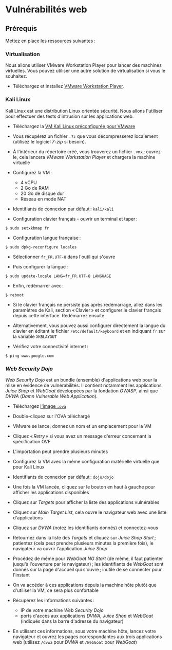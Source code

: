# Vulnérabilités web

## Prérequis

Mettez en place les ressources suivantes :

### Virtualisation

Nous allons utiliser VMware Workstation Player pour lancer des machines virtuelles. Vous pouvez utiliser une autre solution de virtualisation si vous le souhaitez.

- Téléchargez et installez [VMware Workstation Player](https://www.vmware.com/products/workstation-player.html).

### Kali Linux

Kali Linux est une distribution Linux orientée sécurité. Nous allons l'utiliser pour effectuer des tests d'intrusion sur les applications web.

- Téléchargez la [VM Kali Linux préconfigurée pour VMware](https://www.vmware.com/products/workstation-player.html)

- Vous récupérez un fichier `.7z` que vous décompresserez localement (utilisez le logiciel _7-zip_ si besoin).

- À l'intérieur du répertoire créé, vous trouverez un fichier `.vmx` ; ouvrez-le, cela lancera _VMware Workstation Player_ et chargera la machine virtuelle

- Configurez la VM :

  - 4 vCPU
  - 2 Go de RAM
  - 20 Go de disque dur
  - Réseau en mode NAT

- Identifiants de connexion par défaut : `kali/kali`

- Configuration clavier français - ouvrir un terminal et taper :

```
$ sudo setxkbmap fr
```

- Configuration langue française :

```
$ sudo dpkg-reconfigure locales
```

- Sélectionner `fr_FR.UTF-8` dans l'outil qui s'ouvre

- Puis configurer la langue :

```
$ sudo update-locale LANG=fr_FR.UTF-8 LANGUAGE
```

- Enfin, redémarrer avec :

```
$ reboot
```

- Si le clavier français ne persiste pas après redémarrage, allez dans les paramètres de Kali, section « Clavier » et configurer le clavier français depuis cette interface. Redémarrez ensuite.

- Alternativement, vous pouvez aussi configurer directement la langue du clavier en éditant le fichier `/etc/default/keyboard` et en indiquant `fr` sur la variable `XKBLAYOUT`

- Vérifiez votre connectivité internet :

```
$ ping www.google.com
```

### _Web Security Dojo_

_Web Security Dojo_ est un bundle (ensemble) d'applications web pour la mise en évidence de vulnérabilités. Il contient notamment les applications _Juice Shop_ et _WebGoat_ développées par la fondation _OWASP_, ainsi que _DVWA_ (_Damn Vulnerable Web Application_).

- Téléchargez [l'image `.ova`](https://sourceforge.net/projects/websecuritydojo/)

- Double-cliquez sur l'OVA téléchargé

- VMware se lance, donnez un nom et un emplacement pour la VM

- Cliquez « *Retry* » si vous avez un message d'erreur concernant la spécification OVF

- L'importation peut prendre plusieurs minutes

- Configurez la VM avec la même configuration matérielle virtuelle que pour Kali Linux

- Identifiants de connexion par défaut : `dojo/dojo`

- Une fois la VM lancée, cliquez sur le bouton en haut à gauche pour afficher les applications disponibles

- Cliquez sur _Targets_ pour afficher la liste des applications vulnérables

- Cliquez sur _Main Target List_, cela ouvre le navigateur web avec une liste d'applications

- Cliquez sur _DVWA_ (notez les identifiants donnés) et connectez-vous

- Retournez dans la liste des _Targets_ et cliquez sur *Juice Shop Start* ; patientez (cela peut prendre plusieurs minutes la première fois), le navigateur va ouvrir l'application _Juice Shop_

- Procédez de même pour _WebGoat NG Start_ (de même, il faut patienter jusqu'à l'ouverture par le navigateur) ; les identifiants de _WebGoat_ sont donnés sur la page d'accueil qui s'ouvre ; inutile de se connecter pour l'instant

- On va accéder à ces applications depuis la machine hôte plutôt que d'utiliser la VM, ce sera plus confortable

- Récupérez les informations suivantes :

  - IP de votre machine _Web Security Dojo_
  - ports d'accès aux applications _DVWA_, _Juice Shop_ et _WebGoat_ (indiqués dans la barre d'adresse du navigateur)

- En utilisant ces informations, sous votre machine hôte, lancez votre navigateur et ouvrez les pages correspondantes aux trois applications web (utilisez `/dvwa` pour _DVWA_ et `/WebGoat` pour _WebGoat_)
